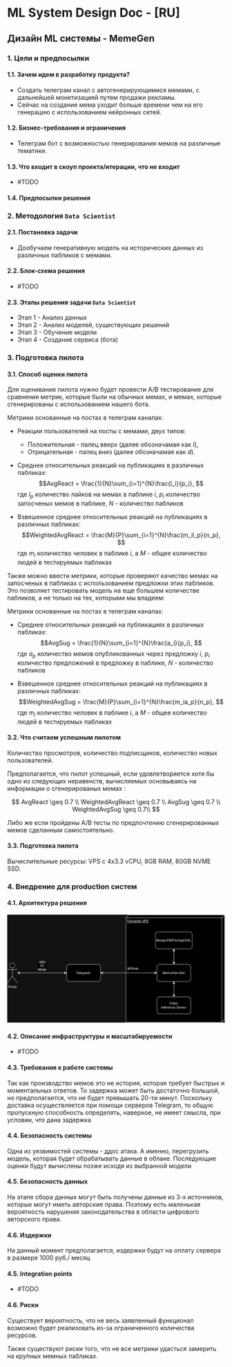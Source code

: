 # ML System Design Doc - [RU]
## Дизайн ML системы - MemeGen

### 1. Цели и предпосылки 
#### 1.1. Зачем идем в разработку продукта?  

- Создать телеграм канал с автогенерирующимися мемами, с дальнейшей монетизацией путем продажи рекламы.
- Сейчас на создание мема уходит больше времени чем на его генерацию с использованием нейронных сетей.  

#### 1.2. Бизнес-требования и ограничения  

- Телеграм бот с возможностью генерирования мемов на различные тематики.     

#### 1.3. Что входит в скоуп проекта/итерации, что не входит   

- #TODO

#### 1.4. Предпосылки решения  

### 2. Методология `Data Scientist`     

#### 2.1. Постановка задачи  

- Дообучаем генеративную модель на исторических данных из различных пабликов с мемами.

#### 2.2. Блок-схема решения  

- #TODO

#### 2.3. Этапы решения задачи `Data Scientist`

- Этап 1 - Анализ данных
- Этап 2 - Анализ моделей, существующих решений
- Этап 3 - Обучение модели
- Этап 4 - Создание сервиса (бота)
  
### 3. Подготовка пилота  
  
#### 3.1. Способ оценки пилота

Для оценивания пилота нужно будет провести A/B тестирование для сравнения метрик, которые были на обычных мемах, и мемах, которые сгенерированы с использованием нашего бота.

Метрики основанные на постах в телеграм каналах:
- Реакции пользователей на посты с мемами, двух типов:
    - Положительная - палец вверх (далее обозначамая как $l$),
    - Отрицательная - палец вниз (далее обозначамая как $d$).

- Среднее относительных реакций на публикациях в различных пабликах:
  $$AvgReact = \frac{1}{N}\sum_{i=1}^{N}\frac{l_i}{p_i}, $$
  где $l_p$ количество лайков на мемах в паблике $i$, $p_i$ количество запосченых мемов в паблике, $N$ - количество пабликов

- Взвешенное среднее относительных реакций на публикациях в различных пабликах:
  $$WeightedAvgReact = \frac{M}{P}\sum_{i=1}^{N}\frac{m_il_p}{n_p}, $$
  где $m_i$ количество человек в паблике $i$, а $M$ - общее количество людей в тестируемых пабликах

Также можно ввести метрики, которые проверяют качество мемах на запосченых в пабликах с использованием предложки этих пабликов. Это позволяет тестировать модель на еще большем количестве пабликов, а не только на тех, которыми мы владеем:

Метрики основанные на постах в телеграм каналах:
- Среднее относительных реакций на публикациях в различных пабликах:
  $$AvgSug = \frac{1}{N}\sum_{i=1}^{N}\frac{a_i}{p_i}, $$
  где $a_p$ количество мемов опубликованных через предложку $i$, $p_i$ количество предложений в предложку в паблике, $N$ - количество пабликов

- Взвешенное среднее относительных реакций на публикациях в различных пабликах:
  $$WeightedAvgSug = \frac{M}{P}\sum_{i=1}^{N}\frac{m_ia_p}{n_p}, $$
  где $m_i$ количество человек в паблике $i$, а $M$ - общее количество людей в тестируемых пабликах

  
#### 3.2. Что считаем успешным пилотом  

Количество просмотров, количество подписщиков, количество новых пользователей.<br>

Предполагается, что пилот успешный, если удовлетворяется хотя бы одно из следующих неравенств, вычисляемых основываясь на информации о сгенерированых мемах :

$$
AvgReact \geq 0.7 \\
WeightedAvgReact \geq 0.7 \\
AvgSug \geq 0.7 \\
WeightedAvgSug \geq 0.7\\
$$

Либо же если пройдены A/B тесты по предпочтению сгенерированных мемов сделанным самостоятельно.

#### 3.3. Подготовка пилота  
  
Вычислительные ресурсы: VPS с 4x3.3 vCPU, 8GB RAM, 80GB NVME SSD.

### 4. Внедрение для production систем
  
#### 4.1. Архитектура решения 
  
![fasf](solution_architecture.png)
  
#### 4.2. Описание инфраструктуры и масштабируемости 
  
- #TODO
  
#### 4.3. Требования к работе системы  
  
Так как производство мемов это не история, которая требует быстрых и моментальных ответов. То задержка может быть достаточно большой, но предполагается, что не будет превышать 20-ти минут.
Поскольку доставка осуществляется при помощи серверов Telegram, то общую пропускную способность определять, наверное, не имеет смысла, при условии, что дана задержка
  
#### 4.4. Безопасность системы  
  
Одна из уязвимостей системы - ддос атака. А именно, перегрузить модель, которая будет обрабатывать данные в облаке.
Последующие оценки будут вычислены позже исходя из выбранной модели
  
#### 4.5. Безопасность данных   
  
На этапе сбора данных могут быть получены данные из 3-х источников, которые могут иметь авторские права. Поэтому есть маленькая вероятность нарушения законодательства в области цифрового авторского права.
  
#### 4.6. Издержки  
  
На данный момент предполагается, издержки будут на оплату сервера в размере 1000 руб./ месяц
  
#### 4.5. Integration points  
  
- #TODO
  
#### 4.6. Риски  
  
Существует вероятность, что не весь заявленный функционал возможно будет реализовать из-за ограниченного количества ресурсов.

Также существуют риски того, что не все метрики удасться замерить на крупных мемных пабликах.


